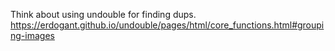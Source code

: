 Think about using undouble for finding dups. 
https://erdogant.github.io/undouble/pages/html/core_functions.html#grouping-images